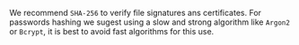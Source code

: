 We recommend `SHA-256` to verify file signatures ans certificates.
For passwords hashing we sugest using a slow and strong algorithm like `Argon2` or `Bcrypt`, it is best to avoid fast algorithms for this use.